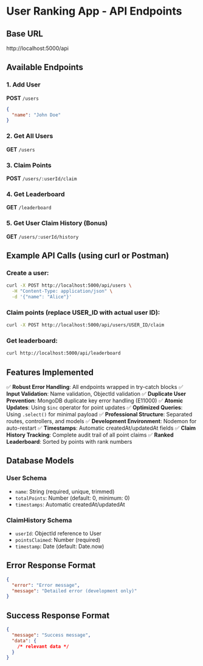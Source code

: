 # User Ranking App - API Endpoints

## Base URL

http://localhost:5000/api

## Available Endpoints

### 1. Add User

**POST** `/users`

```json
{
  "name": "John Doe"
}
```

### 2. Get All Users

**GET** `/users`

### 3. Claim Points

**POST** `/users/:userId/claim`

### 4. Get Leaderboard

**GET** `/leaderboard`

### 5. Get User Claim History (Bonus)

**GET** `/users/:userId/history`

## Example API Calls (using curl or Postman)

### Create a user:

```bash
curl -X POST http://localhost:5000/api/users \
  -H "Content-Type: application/json" \
  -d '{"name": "Alice"}'
```

### Claim points (replace USER_ID with actual user ID):

```bash
curl -X POST http://localhost:5000/api/users/USER_ID/claim
```

### Get leaderboard:

```bash
curl http://localhost:5000/api/leaderboard
```

## Features Implemented

✅ **Robust Error Handling**: All endpoints wrapped in try-catch blocks
✅ **Input Validation**: Name validation, ObjectId validation
✅ **Duplicate User Prevention**: MongoDB duplicate key error handling (E11000)
✅ **Atomic Updates**: Using `$inc` operator for point updates
✅ **Optimized Queries**: Using `.select()` for minimal payload
✅ **Professional Structure**: Separated routes, controllers, and models
✅ **Development Environment**: Nodemon for auto-restart
✅ **Timestamps**: Automatic createdAt/updatedAt fields
✅ **Claim History Tracking**: Complete audit trail of all point claims
✅ **Ranked Leaderboard**: Sorted by points with rank numbers

## Database Models

### User Schema

- `name`: String (required, unique, trimmed)
- `totalPoints`: Number (default: 0, minimum: 0)
- `timestamps`: Automatic createdAt/updatedAt

### ClaimHistory Schema

- `userId`: ObjectId reference to User
- `pointsClaimed`: Number (required)
- `timestamp`: Date (default: Date.now)

## Error Response Format

```json
{
  "error": "Error message",
  "message": "Detailed error (development only)"
}
```

## Success Response Format

```json
{
  "message": "Success message",
  "data": {
    /* relevant data */
  }
}
```
